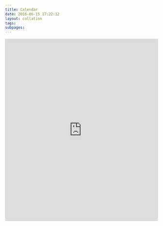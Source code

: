 ```yaml
---
title: Calendar
date: 2016-06-15 17:22:12
layout: collation
tags:
subpages:
---
```

<iframe src="https://calendar.google.com/calendar/embed?showTitle=0&amp;showPrint=0&amp;showCalendars=0&amp;height=600&amp;wkst=2&amp;bgcolor=%23FAFAFA&amp;src=bdockq395jec5fcnthlqnu7dms%40group.calendar.google.com&amp;color=%23711616&amp;ctz=America%2FLos_Angeles" style="border-width:0" width="100%" height="600" frameborder="0" scrolling="no"></iframe>
